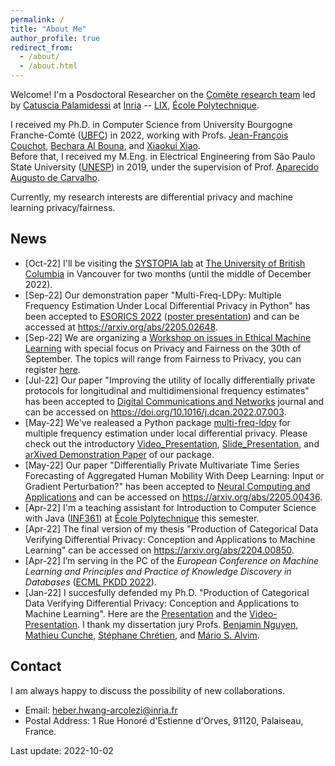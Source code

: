 ```yaml
---
permalink: /
title: "About Me"
author_profile: true
redirect_from: 
  - /about/
  - /about.html
---
```


Welcome! I'm a Posdoctoral Researcher on the [Comète research team](https://team.inria.fr/Comete/) led by [Catuscia Palamidessi](http://www.lix.polytechnique.fr/Labo/Catuscia.Palamidessi/) at [Inria](https://www.inria.fr/en) -- [LIX](https://www.lix.polytechnique.fr/), [École Polytechnique](https://www.polytechnique.edu/en). 

I received my Ph.D. in Computer Science from University Bourgogne Franche-Comté ([UBFC](https://spim.ubfc.fr/en/)) in 2022, working with Profs. [Jean-François Couchot](https://members.femto-st.fr/jf-couchot/en), [Bechara Al Bouna](https://www.linkedin.com/in/bechara-al-bouna-aa94927/?originalSubdomain=lb), and [Xiaokui Xiao](https://www.comp.nus.edu.sg/~xiaoxk/).\
Before that, I received my M.Eng. in Electrical Engineering from São Paulo State University ([UNESP](https://www.feis.unesp.br/#!/ppgee)) in 2019, under the supervision of Prof. [Aparecido Augusto de Carvalho](http://lattes.cnpq.br/0250066159980825). 

Currently, my research interests are differential privacy and machine learning privacy/fairness. 

## News
* [Oct-22] I'll be visiting the [SYSTOPIA lab](https://systopia.cs.ubc.ca/) at [The University of British Columbia](https://www.ubc.ca/) in Vancouver for two months (until the middle of December 2022). 
* [Sep-22] Our demonstration paper "Multi-Freq-LDPy: Multiple Frequency Estimation Under Local Differential Privacy in Python" has been accepted to [ESORICS 2022](https://doi.org/10.1007/978-3-031-17143-7_40) ([poster presentation](http://hharcolezi.github.io/files/2022_Multi_Freq_LDPy_Poster.pdf)) and can be accessed at <https://arxiv.org/abs/2205.02648>. 
* [Sep-22] We are organizing a [Workshop on issues in Ethical Machine Learning](https://www.lix.polytechnique.fr/ethicalai/Home.html) with special focus on Privacy and Fairness on the 30th of September. The topics will range from Fairness to Privacy, you can register [here](https://docs.google.com/forms/d/e/1FAIpQLSchIdGKZC3ARCG13oz-DXwugw8x_cj3r2DXaeZ4fm-Q4UPR5Q/viewform).
* [Jul-22] Our paper "Improving the utility of locally differentially private protocols for longitudinal and multidimensional frequency estimates" has been accepted to [Digital Communications and Networks](https://www.keaipublishing.com/en/journals/digital-communications-and-networks/) journal and can be accessed on <https://doi.org/10.1016/j.dcan.2022.07.003>.
* [May-22] We've realeased a Python package [multi-freq-ldpy](https://github.com/hharcolezi/multi-freq-ldpy) for multiple frequency estimation under local differential privacy. Please check out the introductory [Video_Presentation](https://screencast-o-matic.com/watch/c3hhQYVYNDi), [Slide_Presentation](http://hharcolezi.github.io/files/2022_Multi_Freq_LDPy_Presentation.pdf), and [arXived Demonstration Paper](https://arxiv.org/abs/2205.02648) of our package.
* [May-22] Our paper "Differentially Private Multivariate Time Series Forecasting of Aggregated Human Mobility With Deep Learning: Input or Gradient Perturbation?" has been accepted to [Neural Computing and Applications](https://doi.org/10.1007/s00521-022-07393-0) and can be accessed on <https://arxiv.org/abs/2205.00436>.
* [Apr-22] I'm a teaching assistant for Introduction to Computer Science with Java ([INF361](https://synapses.polytechnique.fr/catalogue/2020-2021/ue/138/INF361-introduction-a-l-informatique?from=D1)) at [École Polytechnique](https://www.polytechnique.edu/en) this semester.
* [Apr-22] The final version of my thesis "Production of Categorical Data Verifying Differential Privacy: Conception and Applications to Machine Learning" can be accessed on <https://arxiv.org/abs/2204.00850>.
* [Apr-22] I’m serving in the PC of the *European Conference on Machine Learning and Principles and Practice of Knowledge Discovery in Databases* ([ECML PKDD 2022](https://2022.ecmlpkdd.org/)).
* [Jan-22] I succesfully defended my Ph.D. "Production of Categorical Data Verifying Differential Privacy: Conception and Applications to Machine Learning". Here are the [Presentation](http://hharcolezi.github.io/files/2022_HHA_Thesis_UBFC_Presentation.pdf) and the [Video-Presentation](https://screencast-o-matic.com/watch/c3fnIPVqTTc). I thank my dissertation jury Profs. [Benjamin Nguyen](https://www.benjamin-nguyen.fr/home/index.php?title=Accueil), [Mathieu Cunche](https://perso.citi-lab.fr/mcunche/), [Stéphane Chrétien](https://sites.google.com/site/stephanegchretien/home), and [Mário S. Alvim](https://homepages.dcc.ufmg.br/~msalvim/). 

## Contact

I am always happy to discuss the possibility of new collaborations.

* Email: heber.hwang-arcolezi@inria.fr
* Postal Address: 1 Rue Honoré d'Estienne d'Orves, 91120, Palaiseau, France.

Last update: 2022-10-02
